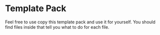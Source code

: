 # Template Pack

Feel free to use copy this template pack and use it for yourself. You should find files inside that tell you what to do for each file.
